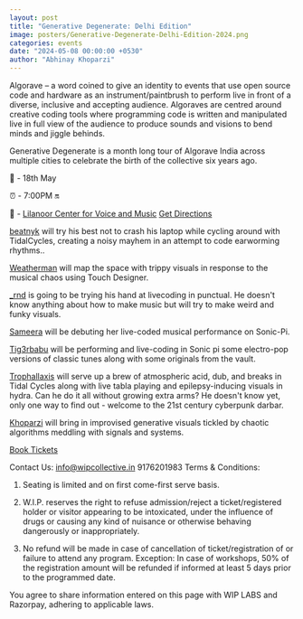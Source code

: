 ```yaml
---
layout: post
title: "Generative Degenerate: Delhi Edition"
image: posters/Generative-Degenerate-Delhi-Edition-2024.png
categories: events
date: "2024-05-08 00:00:00 +0530"
author: "Abhinay Khoparzi"
---
```

Algorave – a word coined to give an identity to events that use open source code and hardware as an instrument/paintbrush to perform live in front of a diverse, inclusive and accepting audience. Algoraves are centred around creative coding tools where programming code is written and manipulated live in full view of the audience to produce sounds and visions to bend minds and jiggle behinds.

Generative Degenerate is a month long tour of Algorave India across multiple cities to celebrate the birth of the collective six years ago.

📅 - 18th May

⏰ - 7:00PM 🔛

📍 - [Lilanoor Center for Voice and Music](https://lilanoor.com/) [Get Directions](https://www.google.com/maps/place/Lilanoor+Center+for+Voice+and+Music/@28.5640941,77.2198315,15z/data=!4m6!3m5!1s0x390ce34433f6a4db:0x41f27c149c9a8c63!8m2!3d28.5640941!4d77.2198315!16s%2Fg%2F11p6y90yjt?entry=ttu)

[beatnyk](https://www.instagram.com/beatnyk) will try his best not to crash his laptop while cycling around with TidalCycles, creating a noisy mayhem in an attempt to code earworming rhythms..

[Weatherman](https://www.instagram.com/xweatherman) will map the space with trippy visuals in response to the musical chaos using Touch Designer.

[_rnd](https://www.instagram.com/rnd.exe) is going to be trying his hand at livecoding in punctual. He doesn't know anything about how to make music but will try to make weird and funky visuals.

[Sameera](https://www.instagram.com/sameeramudgal)  will be debuting her live-coded musical performance on Sonic-Pi.

[Tig3rbabu](https://www.instagram.com/tig3rbabu/) will be performing and live-coding in Sonic pi some electro-pop versions of classic tunes along with some originals from the vault.

[Trophallaxis](http://satyarth.me/) will serve up a brew of atmospheric acid, dub, and breaks in Tidal Cycles along with live tabla playing and epilepsy-inducing visuals in hydra. Can he do it all without growing extra arms? He doesn't know yet, only one way to find out - welcome to the 21st century cyberpunk darbar.

[Khoparzi](http://khoparzi.com/) will bring in improvised generative visuals tickled by chaotic algorithms meddling with signals and systems.

[Book Tickets](https://pages.razorpay.com/pl_O7YoU2g8q4NbWB/view)

Contact Us:
 info@wipcollective.in
 9176201983
Terms & Conditions:
1. Seating is limited and on first come-first serve basis.

2. W.I.P. reserves the right to refuse admission/reject a ticket/registered holder or visitor appearing to be intoxicated, under the influence of drugs or causing any kind of nuisance or otherwise behaving dangerously or inappropriately.

3. No refund will be made in case of cancellation of ticket/registration of or failure to attend any program. Exception: In case of workshops, 50% of the registration amount will be refunded if informed at least 5 days prior to the programmed date.
      
You agree to share information entered on this page with WIP LABS and Razorpay, adhering to applicable laws.